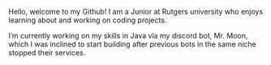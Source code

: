 Hello, welcome to my Github! I am a Junior at Rutgers university who enjoys learning about and working on coding projects.

I’m currently working on my skills in Java via my discord bot, Mr. Moon, which I was inclined to start building after previous bots in the same niche stopped their services.



<!---
503-User-Unavailable/503-User-Unavailable is a ✨ special ✨ repository because its `README.md` (this file) appears on your GitHub profile.
You can click the Preview link to take a look at your changes.
--->
